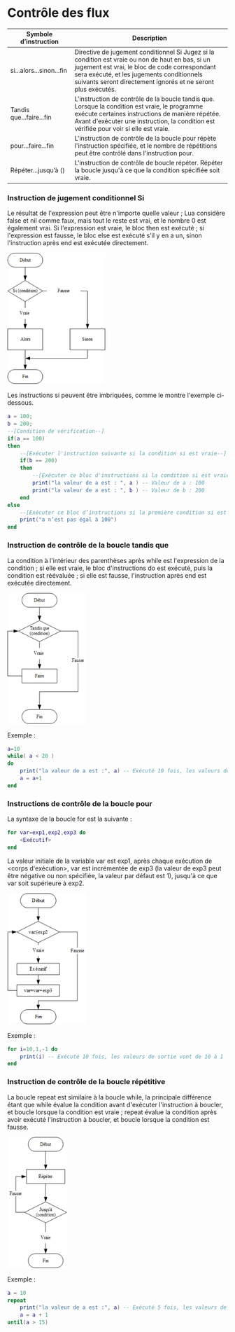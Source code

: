 # Contrôle des flux

| Symbole d’instruction| Description|
|----------|----------|
| si...alors...sinon...fin| Directive de jugement conditionnel Si Jugez si la condition est vraie ou non de haut en bas, si un jugement est vrai, le bloc de code correspondant sera exécuté, et les jugements conditionnels suivants seront directement ignorés et ne seront plus exécutés.|
| Tandis que...faire...fin| L'instruction de contrôle de la boucle tandis que. Lorsque la condition est vraie, le programme exécute certaines instructions de manière répétée. Avant d'exécuter une instruction, la condition est vérifiée pour voir si elle est vraie.|
| pour...faire...fin| L'instruction de contrôle de la boucle pour répète l'instruction spécifiée, et le nombre de répétitions peut être contrôlé dans l'instruction pour.|
| Répéter...jusqu’à ()| L'instruction de contrôle de boucle répéter. Répéter la boucle jusqu'à ce que la condition spécifiée soit vraie.|

### Instruction de jugement conditionnel Si

Le résultat de l'expression peut être n'importe quelle valeur ; Lua considère false et nil comme faux, mais tout le reste est vrai, et le nombre 0 est également vrai. Si l'expression est vraie, le bloc then est exécuté ; si l'expression est fausse, le bloc else est exécuté s'il y en a un, sinon l'instruction après end est exécutée directement.

<img src="images/if_else.png" height="300" />

Les instructions si peuvent être imbriquées, comme le montre l'exemple ci-dessous.
```lua
a = 100;
b = 200;
--[Condition de vérification--]
if(a == 100)
then
	--[Exécuter l'instruction suivante si la condition si est vraie--]
	if(b == 200)
	then
        --[Exécuter ce bloc d'instructions si la condition si est vraie--]
        print("la valeur de a est : ", a ) -- Valeur de a : 100
		print("la valeur de a est : ", b ) -- Valeur de b : 200
	end
else
    --[Exécuter ce bloc d’instructions si la première condition si est fausse--]
    print("a n’est pas égal à 100")
end
```

### Instruction de contrôle de la boucle tandis que

La condition à l'intérieur des parenthèses après while est l'expression de la condition ; si elle est vraie, le bloc d'instructions do est exécuté, puis la condition est réévaluée ; si elle est fausse, l'instruction après end est exécutée directement.

<img src="images/while.png" height="300" />

Exemple :

```lua
a=10
while( a < 20 )
do
	print("la valeur de a est :", a) -- Exécuté 10 fois, les valeurs de sortie vont de 10 à 19
	a = a+1
end
```

### Instructions de contrôle de la boucle pour

La syntaxe de la boucle for est la suivante :

```lua
for var=exp1,exp2,exp3 do  
    <Exécutif>  
end  
```

La valeur initiale de la variable var est exp1, après chaque exécution de \<corps d'exécution>, var est incrémentée de exp3 (la valeur de exp3 peut être négative ou non spécifiée, la valeur par défaut est 1), jusqu'à ce que var soit supérieure à exp2.

<img src="images/for.png" height="300" />

Exemple :

```lua
for i=10,1,-1 do
    print(i) -- Exécuté 10 fois, les valeurs de sortie vont de 10 à 1
end
```

### Instruction de contrôle de la boucle répétitive

La boucle repeat est similaire à la boucle while, la principale différence étant que while évalue la condition avant d'exécuter l'instruction à boucler, et boucle lorsque la condition est vraie ; repeat évalue la condition après avoir exécuté l'instruction à boucler, et boucle lorsque la condition est fausse.

<img src="images/repeat.png" height="300" />

Exemple :

```lua
a = 10
repeat
	print("la valeur de a est :", a) -- Exécuté 5 fois, les valeurs de sortie vont de 10 à 15
	a = a + 1
until(a > 15)
```